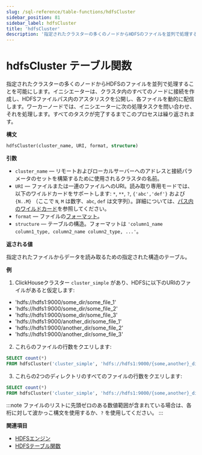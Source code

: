 ```yaml
---
slug: /sql-reference/table-functions/hdfsCluster
sidebar_position: 81
sidebar_label: hdfsCluster
title: 'hdfsCluster'
description: '指定されたクラスターの多くのノードからHDFSのファイルを並列で処理することを可能にします。'
---
```



# hdfsCluster テーブル関数

指定されたクラスターの多くのノードからHDFSのファイルを並列で処理することを可能にします。イニシエーターは、クラスタ内のすべてのノードに接続を作成し、HDFSファイルパス内のアスタリスクを公開し、各ファイルを動的に配信します。ワーカーノードでは、イニシエーターに次の処理タスクを問い合わせ、それを処理します。すべてのタスクが完了するまでこのプロセスは繰り返されます。

**構文**

``` sql
hdfsCluster(cluster_name, URI, format, structure)
```

**引数**

- `cluster_name` — リモートおよびローカルサーバーへのアドレスと接続パラメータのセットを構築するために使用されるクラスタの名前。
- `URI` — ファイルまたは一連のファイルへのURI。読み取り専用モードでは、以下のワイルドカードをサポートします: `*`, `**`, `?`, `{'abc','def'}` および `{N..M}` （ここで `N`, `M` は数字、`abc`, `def` は文字列）。詳細については、[パス内のワイルドカード](../../engines/table-engines/integrations/s3.md#wildcards-in-path)を参照してください。
- `format` — ファイルの[フォーマット](/sql-reference/formats)。
- `structure` — テーブルの構造。フォーマットは `'column1_name column1_type, column2_name column2_type, ...'`。

**返される値**

指定されたファイルからデータを読み取るための指定された構造のテーブル。

**例**

1. ClickHouseクラスター `cluster_simple` があり、HDFSに以下のURIのファイルがあると仮定します:

- 'hdfs://hdfs1:9000/some_dir/some_file_1'
- 'hdfs://hdfs1:9000/some_dir/some_file_2'
- 'hdfs://hdfs1:9000/some_dir/some_file_3'
- 'hdfs://hdfs1:9000/another_dir/some_file_1'
- 'hdfs://hdfs1:9000/another_dir/some_file_2'
- 'hdfs://hdfs1:9000/another_dir/some_file_3'

2. これらのファイルの行数をクエリします:

``` sql
SELECT count(*)
FROM hdfsCluster('cluster_simple', 'hdfs://hdfs1:9000/{some,another}_dir/some_file_{1..3}', 'TSV', 'name String, value UInt32')
```

3. これらの2つのディレクトリのすべてのファイルの行数をクエリします:

``` sql
SELECT count(*)
FROM hdfsCluster('cluster_simple', 'hdfs://hdfs1:9000/{some,another}_dir/*', 'TSV', 'name String, value UInt32')
```

:::note
ファイルのリストに先頭ゼロのある数値範囲が含まれている場合は、各桁に対して波かっこ構文を使用するか、`?` を使用してください。
:::

**関連項目**

- [HDFSエンジン](../../engines/table-engines/integrations/hdfs.md)
- [HDFSテーブル関数](../../sql-reference/table-functions/hdfs.md)
